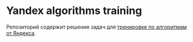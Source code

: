 # Yandex algorithms training
Репозиторий содержит решения задач для [тренировке по алгоритмам от Яндекса](https://yandex.ru/yaintern/algorithm-training).
